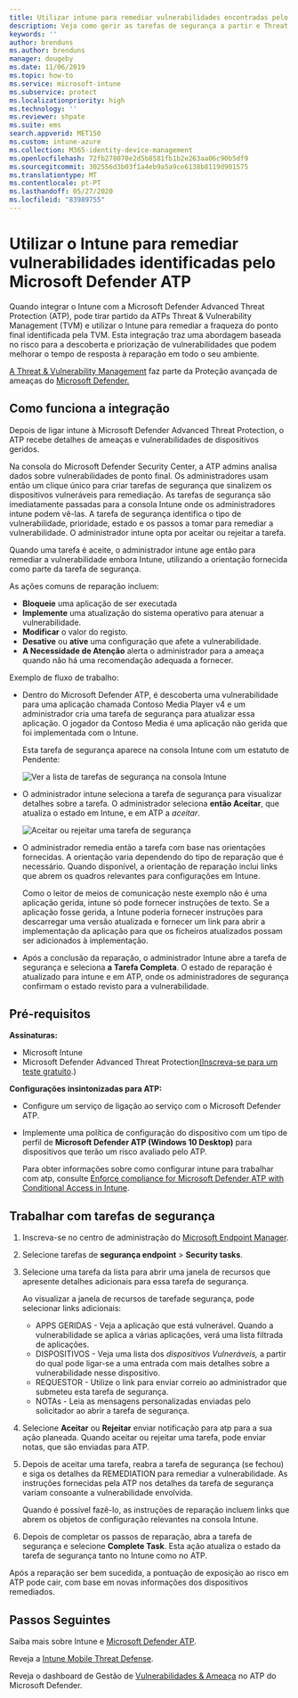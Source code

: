 ```yaml
---
title: Utilizar intune para remediar vulnerabilidades encontradas pelo Microsoft Defender ATP - Azure Microsoft Docs
description: Veja como gerir as tarefas de segurança a partir e Threat & vulnerabilidade Management, parte da Microsoft Defender Advanced Threat Protection (ATP) a partir da consola Intune.
keywords: ''
author: brenduns
ms.author: brenduns
manager: dougeby
ms.date: 11/06/2019
ms.topic: how-to
ms.service: microsoft-intune
ms.subservice: protect
ms.localizationpriority: high
ms.technology: ''
ms.reviewer: shpate
ms.suite: ems
search.appverid: MET150
ms.custom: intune-azure
ms.collection: M365-identity-device-management
ms.openlocfilehash: 72fb278070e2d5b8581fb1b2e263aa06c90b5df9
ms.sourcegitcommit: 302556d3b03f1a4eb9a5a9ce6138b8119d901575
ms.translationtype: MT
ms.contentlocale: pt-PT
ms.lasthandoff: 05/27/2020
ms.locfileid: "83989755"
---
```

# <a name="use-intune-to-remediate-vulnerabilities-identified-by-microsoft-defender-atp"></a>Utilizar o Intune para remediar vulnerabilidades identificadas pelo Microsoft Defender ATP

Quando integrar o Intune com a Microsoft Defender Advanced Threat Protection (ATP), pode tirar partido da ATPs Threat & Vulnerability Management (TVM) e utilizar o Intune para remediar a fraqueza do ponto final identificada pela TVM. Esta integração traz uma abordagem baseada no risco para a descoberta e priorização de vulnerabilidades que podem melhorar o tempo de resposta à reparação em todo o seu ambiente.

[A Threat & Vulnerability Management](https://docs.microsoft.com/windows/security/threat-protection/windows-defender-atp/next-gen-threat-and-vuln-mgt) faz parte da Proteção avançada de ameaças do [Microsoft Defender.](https://docs.microsoft.com/windows/security/threat-protection/windows-defender-atp/windows-defender-advanced-threat-protection)

## <a name="how-integration-works"></a>Como funciona a integração

Depois de ligar intune à Microsoft Defender Advanced Threat Protection, o ATP recebe detalhes de ameaças e vulnerabilidades de dispositivos geridos.

Na consola do Microsoft Defender Security Center, a ATP admins analisa dados sobre vulnerabilidades de ponto final. Os administradores usam então um clique único para criar tarefas de segurança que sinalizem os dispositivos vulneráveis para remediação. As tarefas de segurança são imediatamente passadas para a consola Intune onde os administradores intune podem vê-las. A tarefa de segurança identifica o tipo de vulnerabilidade, prioridade, estado e os passos a tomar para remediar a vulnerabilidade. O administrador intune opta por aceitar ou rejeitar a tarefa.

Quando uma tarefa é aceite, o administrador intune age então para remediar a vulnerabilidade embora Intune, utilizando a orientação fornecida como parte da tarefa de segurança.

As ações comuns de reparação incluem:

- **Bloqueie** uma aplicação de ser executada
- **Implemente** uma atualização do sistema operativo para atenuar a vulnerabilidade.
- **Modificar** o valor do registo.
- **Desative** ou **ative** uma configuração que afete a vulnerabilidade.
- **A Necessidade de Atenção** alerta o administrador para a ameaça quando não há uma recomendação adequada a fornecer.

Exemplo de fluxo de trabalho:

- Dentro do Microsoft Defender ATP, é descoberta uma vulnerabilidade para uma aplicação chamada Contoso Media Player v4 e um administrador cria uma tarefa de segurança para atualizar essa aplicação. O jogador da Contoso Media é uma aplicação não gerida que foi implementada com o Intune.

  Esta tarefa de segurança aparece na consola Intune com um estatuto de Pendente:

  ![Ver a lista de tarefas de segurança na consola Intune](./media/atp-manage-vulnerabilities/temp-security-tasks.png)

- O administrador intune seleciona a tarefa de segurança para visualizar detalhes sobre a tarefa.  O administrador seleciona **então Aceitar**, que atualiza o estado em Intune, e em ATP a *aceitar*.

  ![Aceitar ou rejeitar uma tarefa de segurança](./media/atp-manage-vulnerabilities/temp-accept-task.png)

- O administrador remedia então a tarefa com base nas orientações fornecidas. A orientação varia dependendo do tipo de reparação que é necessário. Quando disponível, a orientação de reparação inclui links que abrem os quadros relevantes para configurações em Intune.

  Como o leitor de meios de comunicação neste exemplo não é uma aplicação gerida, intune só pode fornecer instruções de texto. Se a aplicação fosse gerida, a Intune poderia fornecer instruções para descarregar uma versão atualizada e fornecer um link para abrir a implementação da aplicação para que os ficheiros atualizados possam ser adicionados à implementação.

- Após a conclusão da reparação, o administrador Intune abre a tarefa de segurança e seleciona **a Tarefa Completa**.  O estado de reparação é atualizado para intune e em ATP, onde os administradores de segurança confirmam o estado revisto para a vulnerabilidade.

## <a name="prerequisites"></a>Pré-requisitos  

**Assinaturas:**

- Microsoft Intune  
- Microsoft Defender Advanced Threat Protection[(Inscreva-se para um teste gratuito](https://www.microsoft.com/WindowsForBusiness/windows-atp?ocid=docs-wdatp-main-abovefoldlink).)

**Configurações insintonizadas para ATP:**

- Configure um serviço de ligação ao serviço com o Microsoft Defender ATP.
- Implemente uma política de configuração do dispositivo com um tipo de perfil de **Microsoft Defender ATP (Windows 10 Desktop)** para dispositivos que terão um risco avaliado pelo ATP.

  Para obter informações sobre como configurar intune para trabalhar com atp, consulte [Enforce compliance for Microsoft Defender ATP with Conditional Access in Intune](advanced-threat-protection.md#enable-microsoft-defender-atp-in-intune).

## <a name="work-with-security-tasks"></a>Trabalhar com tarefas de segurança

1. Inscreva-se no centro de administração do [Microsoft Endpoint Manager](https://go.microsoft.com/fwlink/?linkid=2109431).

2. Selecione tarefas de **segurança endpoint**  >  **Security tasks**.

3. Selecione uma tarefa da lista para abrir uma janela de recursos que apresente detalhes adicionais para essa tarefa de segurança.

   Ao visualizar a janela de recursos de tarefade segurança, pode selecionar links adicionais:

   - APPS GERIDAS - Veja a aplicação que está vulnerável. Quando a vulnerabilidade se aplica a várias aplicações, verá uma lista filtrada de aplicações.
   - DISPOSITIVOS - Veja uma lista dos *dispositivos Vulneráveis,* a partir do qual pode ligar-se a uma entrada com mais detalhes sobre a vulnerabilidade nesse dispositivo.
   - REQUESTOR - Utilize o link para enviar correio ao administrador que submeteu esta tarefa de segurança.
   - NOTAs - Leia as mensagens personalizadas enviadas pelo solicitador ao abrir a tarefa de segurança.

4. Selecione **Aceitar** ou **Rejeitar** enviar notificação para atp para a sua ação planeada. Quando aceitar ou rejeitar uma tarefa, pode enviar notas, que são enviadas para ATP.

5. Depois de aceitar uma tarefa, reabra a tarefa de segurança (se fechou) e siga os detalhes da REMEDIATION para remediar a vulnerabilidade. As instruções fornecidas pela ATP nos detalhes da tarefa de segurança variam consoante a vulnerabilidade envolvida.

   Quando é possível fazê-lo, as instruções de reparação incluem links que abrem os objetos de configuração relevantes na consola Intune.

6. Depois de completar os passos de reparação, abra a tarefa de segurança e selecione **Complete Task**.  Esta ação atualiza o estado da tarefa de segurança tanto no Intune como no ATP.

Após a reparação ser bem sucedida, a pontuação de exposição ao risco em ATP pode cair, com base em novas informações dos dispositivos remediados.

## <a name="next-steps"></a>Passos Seguintes
Saiba mais sobre Intune e [Microsoft Defender ATP](advanced-threat-protection.md).

Reveja a [Intune Mobile Threat Defense](mobile-threat-defense.md).

Reveja o dashboard de Gestão de [Vulnerabilidades & Ameaça](https://docs.microsoft.com/windows/security/threat-protection/windows-defender-atp/tvm-dashboard-insights) no ATP do Microsoft Defender.
